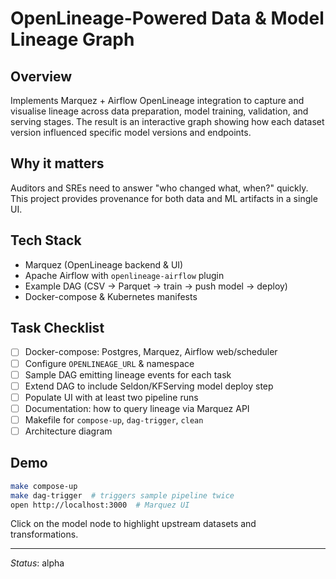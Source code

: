 # OpenLineage-Powered Data & Model Lineage Graph

## Overview
Implements Marquez + Airflow OpenLineage integration to capture and visualise lineage across data preparation, model training, validation, and serving stages. The result is an interactive graph showing how each dataset version influenced specific model versions and endpoints.

## Why it matters
Auditors and SREs need to answer "who changed what, when?" quickly. This project provides provenance for both data and ML artifacts in a single UI.

## Tech Stack
* Marquez (OpenLineage backend & UI)
* Apache Airflow with `openlineage-airflow` plugin
* Example DAG (CSV → Parquet → train → push model → deploy)
* Docker-compose & Kubernetes manifests

## Task Checklist
- [ ] Docker-compose: Postgres, Marquez, Airflow web/scheduler  
- [ ] Configure `OPENLINEAGE_URL` & namespace  
- [ ] Sample DAG emitting lineage events for each task  
- [ ] Extend DAG to include Seldon/KFServing model deploy step  
- [ ] Populate UI with at least two pipeline runs  
- [ ] Documentation: how to query lineage via Marquez API  
- [ ] Makefile for `compose-up`, `dag-trigger`, `clean`  
- [ ] Architecture diagram  

## Demo
```bash
make compose-up
make dag-trigger  # triggers sample pipeline twice
open http://localhost:3000  # Marquez UI
```

Click on the model node to highlight upstream datasets and transformations.

---
*Status*: alpha 